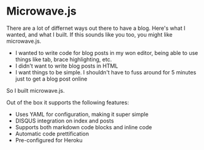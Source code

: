 Microwave.js
============

There are a lot of differnet ways out there to have a blog.  Here's what I wanted, and what I built.  If this sounds like you too, you might like microwave.js.

- I wanted to write code for blog posts in my won editor, being able to use things like tab, brace highlighting, etc.
- I didn't want to write blog posts in HTML
- I want things to be simple.  I shouldn't have to fuss around for 5 minutes just to get a blog post online

So I built microwave.js.

Out of the box it supports the following features:

- Uses YAML for configuration, making it super simple
- DISQUS integration on index and posts
- Supports both markdown code blocks and inline code
- Automatic code prettification
- Pre-configured for Heroku
